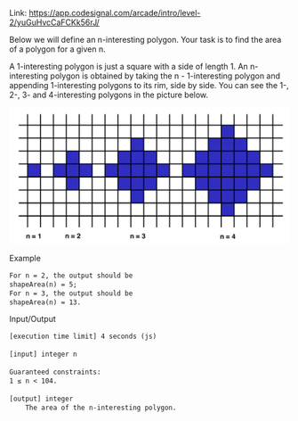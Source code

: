 Link: https://app.codesignal.com/arcade/intro/level-2/yuGuHvcCaFCKk56rJ/

Below we will define an n-interesting polygon. Your task is to find the area of a polygon for a given n.

A 1-interesting polygon is just a square with a side of length 1. An n-interesting polygon is obtained by taking the n - 1-interesting polygon and appending 1-interesting polygons to its rim, side by side. You can see the 1-, 2-, 3- and 4-interesting polygons in the picture below.

<p align="middle">
    <img src="images/area.png" alt="area-example">
</p>

Example

    For n = 2, the output should be
    shapeArea(n) = 5;
    For n = 3, the output should be
    shapeArea(n) = 13.

Input/Output

    [execution time limit] 4 seconds (js)

    [input] integer n

    Guaranteed constraints:
    1 ≤ n < 104.

    [output] integer
        The area of the n-interesting polygon.
